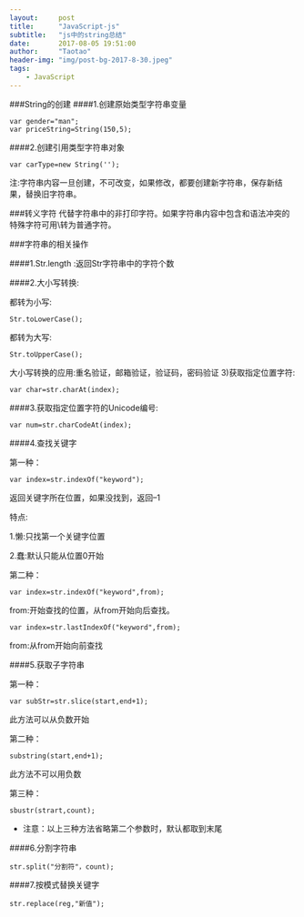 ```yaml
---
layout:     post
title:      "JavaScript-js"
subtitle:   "js中的string总结"
date:       2017-08-05 19:51:00
author:     "Taotao"
header-img: "img/post-bg-2017-8-30.jpeg"
tags:
    - JavaScript
---
```


###String的创建
####1.创建原始类型字符串变量

    var gender="man";
    var priceString=String(150,5);

####2.创建引用类型字符串对象

    var carType=new String('');
    
注:字符串内容一旦创建，不可改变，如果修改，都要创建新字符串，保存新结果，替换旧字符串。

###转义字符
代替字符串中的非打印字符。如果字符串内容中包含和语法冲突的特殊字符可用\转为普通字符。

###字符串的相关操作

####1.Str.length :返回Str字符串中的字符个数

####2.大小写转换:

都转为小写:

    Str.toLowerCase();
    
都转为大写:

    Str.toUpperCase();
    
大小写转换的应用:重名验证，邮箱验证，验证码，密码验证 3)获取指定位置字符:

    var char=str.charAt(index);
    
####3.获取指定位置字符的Unicode编号: 

    var num=str.charCodeAt(index);
    
####4.查找关键字

第一种：

    var index=str.indexOf("keyword");
    
返回关键字所在位置，如果没找到，返回–1

特点:

1.懒:只找第一个关键字位置

2.蠢:默认只能从位置0开始 

第二种：

    var index=str.indexOf("keyword",from);

from:开始查找的位置，从from开始向后查找。

    var index=str.lastIndexOf("keyword",from);
    
from:从from开始向前查找

####5.获取子字符串

第一种：

    var subStr=str.slice(start,end+1);
    
此方法可以从负数开始

第二种：

    substring(start,end+1);
    
此方法不可以用负数

第三种：

    sbustr(strart,count); 
    
* 注意：以上三种方法省略第二个参数时，默认都取到末尾

####6.分割字符串

    str.split("分割符"，count);

####7.按模式替换关键字

    str.replace(reg,"新值");